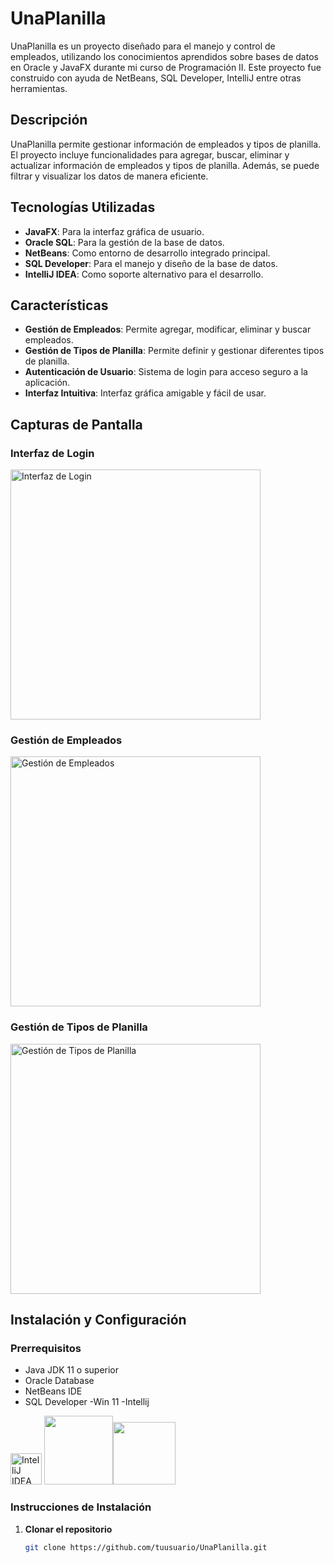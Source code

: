 # UnaPlanilla

UnaPlanilla es un proyecto diseñado para el manejo y control de empleados, utilizando los conocimientos aprendidos sobre bases de datos en Oracle y JavaFX durante mi curso de Programación II. Este proyecto fue construido con ayuda de NetBeans, SQL Developer, IntelliJ entre otras herramientas.

## Descripción

UnaPlanilla permite gestionar información de empleados y tipos de planilla. El proyecto incluye funcionalidades para agregar, buscar, eliminar y actualizar información de empleados y tipos de planilla. Además, se puede filtrar y visualizar los datos de manera eficiente.

## Tecnologías Utilizadas

- **JavaFX**: Para la interfaz gráfica de usuario.
- **Oracle SQL**: Para la gestión de la base de datos.
- **NetBeans**: Como entorno de desarrollo integrado principal.
- **SQL Developer**: Para el manejo y diseño de la base de datos.
- **IntelliJ IDEA**: Como soporte alternativo para el desarrollo.

## Características

- **Gestión de Empleados**: Permite agregar, modificar, eliminar y buscar empleados.
- **Gestión de Tipos de Planilla**: Permite definir y gestionar diferentes tipos de planilla.
- **Autenticación de Usuario**: Sistema de login para acceso seguro a la aplicación.
- **Interfaz Intuitiva**: Interfaz gráfica amigable y fácil de usar.

## Capturas de Pantalla

### Interfaz de Login

<img src="https://github.com/kfonsecah/UnaPlanilla_KendallFonsek/assets/132479325/0f8d1b8c-5020-4368-acaa-97e5a5353a8e" alt="Interfaz de Login" width="400">

### Gestión de Empleados

<img src="https://github.com/kfonsecah/UnaPlanilla_KendallFonsek/assets/132479325/05ca9a0f-f1d3-4d3f-a505-444f4b7d8f26" alt="Gestión de Empleados" width="400">

### Gestión de Tipos de Planilla

<img src="https://github.com/kfonsecah/UnaPlanilla_KendallFonsek/assets/132479325/b5bedec3-3254-4965-a315-8373ff2df721" alt="Gestión de Tipos de Planilla" width="400">


## Instalación y Configuración

### Prerrequisitos

- Java JDK 11 o superior
- Oracle Database
- NetBeans IDE
- SQL Developer
-Win 11
-Intellij

<img src="https://github.com/kfonsecah/UnaPlanilla_KendallFonsek/assets/132479325/4ebda9a4-4cea-4dc0-ac83-05fae0ee6333" alt="IntelliJ IDEA Icon" width="50">  <img src=https://github.com/kfonsecah/UnaPlanilla_KendallFonsek/assets/132479325/5453484d-e2b7-457f-accf-b76bb0157edcalt width="110"><img src=https://github.com/kfonsecah/UnaPlanilla_KendallFonsek/assets/132479325/a1afba8b-b816-458f-ac9c-34a35f7b794f width="100">




### Instrucciones de Instalación

1. **Clonar el repositorio**
   ```bash
   git clone https://github.com/tuusuario/UnaPlanilla.git
